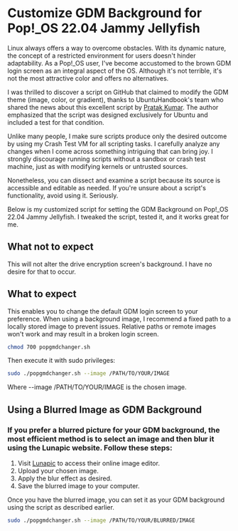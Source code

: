 # Customize GDM Background for Pop!_OS 22.04 Jammy Jellyfish

Linux always offers a way to overcome obstacles. With its dynamic nature, the concept of a restricted environment for users doesn't hinder adaptability. As a Pop!_OS user, I've become accustomed to the brown GDM login screen as an integral aspect of the OS. Although it's not terrible, it's not the most attractive color and offers no alternatives.

I was thrilled to discover a script on GitHub that claimed to modify the GDM theme (image, color, or gradient), thanks to UbuntuHandbook's team who shared the news about this excellent script by [Pratak Kumar](https://github.com/PRATAP-KUMAR/ubuntu-gdm-set-background). The author emphasized that the script was designed exclusively for Ubuntu and included a test for that condition.

Unlike many people, I make sure scripts produce only the desired outcome by using my Crash Test VM for all scripting tasks. I carefully analyze any changes when I come across something intriguing that can bring joy. I strongly discourage running scripts without a sandbox or crash test machine, just as with modifying kernels or untrusted sources.

Nonetheless, you can dissect and examine a script because its source is accessible and editable as needed. If you're unsure about a script's functionality, avoid using it. Seriously.

Below is my customized script for setting the GDM Background on Pop!_OS 22.04 Jammy Jellyfish. I tweaked the script, tested it, and it works great for me.

## What not to expect

This will not alter the drive encryption screen's background. I have no desire for that to occur.

## What to expect

This enables you to change the default GDM login screen to your preference. When using a background image, I recommend a fixed path to a locally stored image to prevent issues. Relative paths or remote images won't work and may result in a broken login screen.


```bash
chmod 700 popgmdchanger.sh
```
Then execute it with sudo privileges:

```bash
sudo ./popgmdchanger.sh --image /PATH/TO/YOUR/IMAGE
```
Where --image /PATH/TO/YOUR/IMAGE is the chosen image.

## Using a Blurred Image as GDM Background

### If you prefer a blurred picture for your GDM background, the most efficient method is to select an image and then blur it using the Lunapic website. Follow these steps:

1. Visit [Lunapic](https://www2.lunapic.com/editor/?action=blur) to access their online image editor.
2. Upload your chosen image.
3. Apply the blur effect as desired.
4. Save the blurred image to your computer.

Once you have the blurred image, you can set it as your GDM background using the script as described earlier.

```bash
sudo ./popgmdchanger.sh --image /PATH/TO/YOUR/BLURRED/IMAGE
```



